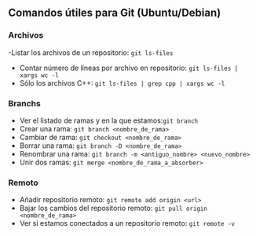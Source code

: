 ## Comandos útiles para Git (Ubuntu/Debian)

### Archivos
-Listar los archivos de un repositorio: `git ls-files`
- Contar número de líneas por archivo en repositorio: `git ls-files | xargs wc -l`
- Sólo los archivos C++: `git ls-files | grep cpp | xargs wc -l`

### Branchs

- Ver el listado de ramas y en la que estamos:`git branch`
- Crear una rama: `git branch <nombre_de_rama>`
- Cambiar de rama: `git checkout <nombre_de_rama>`
- Borrar una rama: `git branch -D <nombre_de_rama>`
- Renombrar una rama: `git branch -m <antiguo_nombre> <nuevo_nombre>`
- Unir dos ramas: `git merge <nombre_de_rama_a_absorber>`

### Remoto
- Añadir repositorio remoto: `git remote add origin <url>`
- Bajar los cambios del repositorio remoto: `git pull origin <nombre_de_rama>`
- Ver si estamos conectados a un repositorio remoto: `git remote -v`
